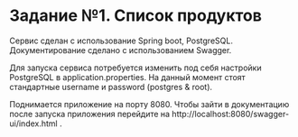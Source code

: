 # Задание №1.	Список продуктов

Сервис сделан с использование Spring boot, PostgreSQL.
Документирование сделано с использованием Swagger.

Для запуска сервиса потребуется изменить под себя настройки PostgreSQL в application.properties.
На данный момент стоят стандартные username и password (postgres & root). 

Поднимается приложение на порту 8080.
Чтобы зайти в документацию после запуска приложения перейдите на http://localhost:8080/swagger-ui/index.html .
